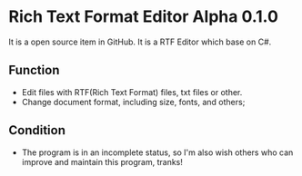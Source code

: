 # Rich Text Format Editor Alpha 0.1.0
It is a open source item in GitHub. It is a RTF Editor which base on C#.
## Function
* Edit files with RTF(Rich Text Format) files, txt files or other.
* Change document format, including size, fonts, and others;
## Condition
* The program is in an incomplete status, so I'm also wish others who can improve and maintain this program, tranks!
